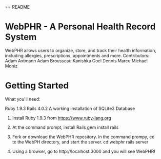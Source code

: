 == README

# WebPHR - A Personal Health Record System

WebPHR allows users to organize, store, and track their health information, including allergies, prescriptions, appointments and more.
Contributors:
Adam Axtmann
Adam Brousseau
Kanishka Goel
Dennis Marcu
Michael Moniz

# Getting Started

What you'll need:

Ruby 1.9.3
Rails 4.0.2
A working installation of SQLite3 Database

1. Install Ruby 1.9.3 from https://www.ruby-lang.org

2. At the command prompt, install Rails
	gem install rails

3. Fork or download the WebPHR repository. In the command prompy, cd to the WebPH directory, and start the server.
	cd webphr
	rails server

4. Using a browser, go to http://localhost:3000 and you will see WebPHR!
